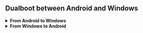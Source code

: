 ## Dualboot between Android and Windows

<details>
<summary><strong>From Android to Windows</strong></summary>
 
<details>
<summary><strong>Using UEFI instead of recovery</strong></summary>
  
- We can use the UEFI image instead of recovery, for this we need to flash UEFI in the recovery section:
```fastboot
fastboot flash recovery uefi.img
```
- In order to restore the recovery, you need to download TWRP or OrangeFox and flash with the ```fastboot flash recovery recovery.img``` command
</details>

</details>
  
<details>
<summary><strong>From Windows to Android</strong></summary>
  
<details>
<summary><strong>Using Boot partition backup</strong></summary>

We can use a backup Boot partition to boot Android after using Windows.
  
To create a backup in TWRP, you need to press "Backup" in the main menu before the UEFi firmware, select the Boot section and the place where the backup will be saved, and swipe down to confirm the selection and start the backup.
  
- You don't need to make a backup every time before booting Windows.
  
After using Windows, in order to return to Android, you need to restore the Boot partition from a backup copy. To do this, in the main menu of TWRP, click on "Recovery", select the backup copy of the Boot partition and swipe at the bottom to confirm the selection. After recovery, you need to reboot your phone into the system and Android should boot.
</details>
